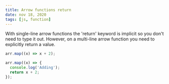 ```yaml
---
title: Arrow functions return
date: nov 18, 2020
tags: [js, function]
---
```


With single-line arrow functions the 'return' keyword is implicit so you don't need to type it out. However, on a multi-line arrow function you need to explicitly return a value.

```js
arr.map((x) => x + 2);

arr.map((x) => {
  console.log('Adding');
  return x + 2;
});
```
